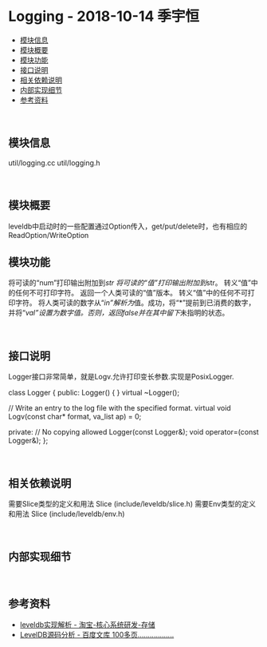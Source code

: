 # Logging - 2018-10-14 季宇恒

- [模块信息](#module_info)
- [模块概要](#module_in_brief)
- [模块功能](#module_function)
- [接口说明](#interface_specification)
- [相关依赖说明](#dependency_specification)
- [内部实现细节](#inner_detail)
- [参考资料](#reference)


&nbsp;   
<a id="module_info"></a>
## 模块信息
util/logging.cc
util/logging.h

&nbsp;   
<a id="module_in_brief"></a>
## 模块概要
leveldb中启动时的一些配置通过Option传入，get/put/delete时，也有相应的ReadOption/WriteOption
   
<a id="module_function"></a>
## 模块功能

将可读的“num”打印输出附加到*str
将可读的“值”打印输出附加到*str。
转义“值”中的任何不可打印字符。
返回一个人类可读的“值”版本。
转义“值”中的任何不可打印字符。
将人类可读的数字从“*in”解析为*值。成功，将“*”提前到已消费的数字，并将“*val”设置为数字值。否则，返回false并在其中留下*未指明的状态。

&nbsp;   
<a id="interface_specification"></a>
## 接口说明
Logger接口非常简单，就是Logv.允许打印变长参数.实现是PosixLogger. 

class Logger {
 public:
  Logger() { }
  virtual ~Logger();

  // Write an entry to the log file with the specified format.
  virtual void Logv(const char* format, va_list ap) = 0;

 private:
  // No copying allowed
  Logger(const Logger&);
  void operator=(const Logger&);
};

&nbsp;   
<a id="dependency_specification"></a>
## 相关依赖说明
需要Slice类型的定义和用法
Slice (include/leveldb/slice.h)
需要Env类型的定义和用法
Slice (include/leveldb/env.h)

&nbsp;   
<a id="inner_detail"></a>
## 内部实现细节

&nbsp;   
<a id="reference"></a>
## 参考资料
- [leveldb实现解析 - 淘宝-核心系统研发-存储](https://github.com/rsy56640/read_and_analyse_levelDB/blob/master/reference/DB%20leveldb%E5%AE%9E%E7%8E%B0%E8%A7%A3%E6%9E%90.pdf)
- [LevelDB源码分析 - 百度文库 100多页..................](https://wenku.baidu.com/view/b3285278b90d6c85ec3ac687.html)
